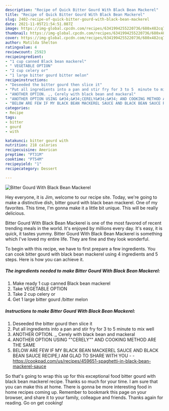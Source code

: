 ```yaml
---
description: "Recipe of Quick Bitter Gourd With Black Bean Mackerel"
title: "Recipe of Quick Bitter Gourd With Black Bean Mackerel"
slug: 2402-recipe-of-quick-bitter-gourd-with-black-bean-mackerel
date: 2021-11-05T21:54:51.087Z
image: https://img-global.cpcdn.com/recipes/6341994255220736/680x482cq70/bitter-gourd-with-black-bean-mackerel-recipe-main-photo.jpg
thumbnail: https://img-global.cpcdn.com/recipes/6341994255220736/680x482cq70/bitter-gourd-with-black-bean-mackerel-recipe-main-photo.jpg
cover: https://img-global.cpcdn.com/recipes/6341994255220736/680x482cq70/bitter-gourd-with-black-bean-mackerel-recipe-main-photo.jpg
author: Matilda Shelton
ratingvalue: 4
reviewcount: 25923
recipeingredient:
- "1 cup canned Black bean mackerel"
- " VEGETABLE OPTION"
- "2 cup celery or"
- "1 large bitter gourd bitter melon"
recipeinstructions:
- "Deseeded the bitter gourd then slice it"
- "Put all ingredients into a pan and stir fry for 3 to 5  minute to mix well"
- "ANOTHER OPTION. ,, Cerely with black bean and mackeral"
- "ANOTHER OPTION USING &#34;&#34;CERELY&#34;&#34; AND COOKING METHOD ARE THE SAME"
- "BELOW ARE FEW IF MY BLACK BEAN MACKEREL SAUCE AND BLACK BEAN SAUCE RECIPE,I AM GLAD TO SHARE WITH YOU  https://cookpad.com/us/recipes/459651-spaghetti-in-black-bean-mackerel-sauce"
categories:
- Recipe
tags:
- bitter
- gourd
- with

katakunci: bitter gourd with 
nutrition: 218 calories
recipecuisine: American
preptime: "PT31M"
cooktime: "PT54M"
recipeyield: "1"
recipecategory: Dessert

---
```



![Bitter Gourd With Black Bean Mackerel](https://img-global.cpcdn.com/recipes/6341994255220736/680x482cq70/bitter-gourd-with-black-bean-mackerel-recipe-main-photo.jpg)

Hey everyone, it is Jim, welcome to our recipe site. Today, we're going to make a distinctive dish, bitter gourd with black bean mackerel. One of my favorites. This time, I'm gonna make it a little bit unique. This will be really delicious.

Bitter Gourd With Black Bean Mackerel is one of the most favored of recent trending meals in the world. It's enjoyed by millions every day. It's easy, it is quick, it tastes yummy. Bitter Gourd With Black Bean Mackerel is something which I've loved my entire life. They are fine and they look wonderful.




To begin with this recipe, we have to first prepare a few ingredients. You can cook bitter gourd with black bean mackerel using 4 ingredients and 5 steps. Here is how you can achieve it.

<!--inarticleads1-->

##### The ingredients needed to make Bitter Gourd With Black Bean Mackerel:

1. Make ready 1 cup canned Black bean mackerel
1. Take  VEGETABLE OPTION
1. Take 2 cup celery or
1. Get 1 large bitter gourd /bitter melon




<!--inarticleads2-->

##### Instructions to make Bitter Gourd With Black Bean Mackerel:

1. Deseeded the bitter gourd then slice it
1. Put all ingredients into a pan and stir fry for 3 to 5  minute to mix well
1. ANOTHER OPTION. ,, Cerely with black bean and mackeral
1. ANOTHER OPTION USING &#34;&#34;CERELY&#34;&#34; AND COOKING METHOD ARE THE SAME
1. BELOW ARE FEW IF MY BLACK BEAN MACKEREL SAUCE AND BLACK BEAN SAUCE RECIPE,I AM GLAD TO SHARE WITH YOU -  - https://cookpad.com/us/recipes/459651-spaghetti-in-black-bean-mackerel-sauce




So that's going to wrap this up for this exceptional food bitter gourd with black bean mackerel recipe. Thanks so much for your time. I am sure that you can make this at home. There is gonna be more interesting food in home recipes coming up. Remember to bookmark this page on your browser, and share it to your family, colleague and friends. Thanks again for reading. Go on get cooking!
